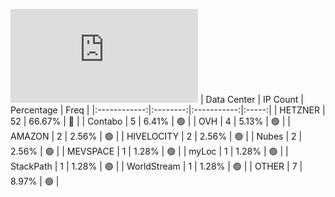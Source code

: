 ![Diagramm](https://github.com/obajay/StateSync-snapshots/blob/main/Projects/Uptick/1/README.md)
| Data Center | IP Count | Percentage | Freq |
|:------------:|:--------:|:-----------:|:-----:|
| HETZNER | 52 | 66.67% | 🔴 |
| Contabo | 5 | 6.41% | 🟢 |
| OVH | 4 | 5.13% | 🟢 |
| AMAZON | 2 | 2.56% | 🟢 |
| HIVELOCITY | 2 | 2.56% | 🟢 |
| Nubes | 2 | 2.56% | 🟢 |
| MEVSPACE | 1 | 1.28% | 🟢 |
| myLoc | 1 | 1.28% | 🟢 |
| StackPath | 1 | 1.28% | 🟢 |
| WorldStream | 1 | 1.28% | 🟢 |
| OTHER | 7 | 8.97% | 🟢 |